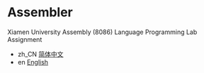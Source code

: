 # Assembler
Xiamen University Assembly (8086) Language Programming Lab Assignment
- zh_CN [简体中文](readme/README.zh_CN.md)
- en [English](README.md)
